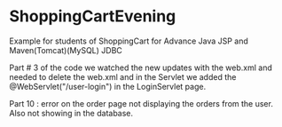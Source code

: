 # ShoppingCartEvening
Example for students of ShoppingCart for Advance Java JSP and Maven(Tomcat)(MySQL) JDBC

Part # 3 of the code we watched the new updates with the web.xml and needed to delete the web.xml and in the Servlet 
we added the @WebServlet("/user-login") in the LoginServlet page. 

Part 10 : error on the order page not displaying the orders from the user.  Also not showing in the database. 
